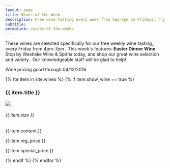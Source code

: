 ```yaml
---
layout: page
title: Wines of the Week
description: Free wine tasting every week from 4pm-7pm on Fridays. Try four different wines every week and find your next favorite bottle.
subtitle:
permalink: /wines-of-the-week/
---
```



These wines are selected specifically for our free weekly wine tasting, every Friday from 4pm-7pm. &nbsp;This week's features–**Easter Dinner Wine**. Stop by Westlake Wine & Spirits today, and shop our great wine selection and variety. &nbsp;Our knowledgeable staff will be glad to help!

Wine pricing good through 04/12/2016

<div class="wines-otw">{% for item in site.wines %} {% if item.show_wine == true %}<div class="wine-item"><h3>{{ item.title }}</h3><div class="wine-thumbnail"><img src="{{ item.image }}" /></div><div class="details"><h6>{{ item.size }}</h6>{{ item.content }}<p class="price reg-price">{{ item.reg_price }}</p><p class="price special-price">{{ item.special_price }}</p></div></div> {% endif %} {% endfor %}</div>